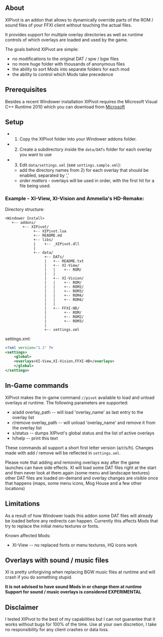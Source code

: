 ## About

XIPivot is an addon that allows to dynamically override parts of the ROM / sound
files of your FFXI client without touching the actual files.

It provides support for multiple overlay directories as well as runtime controls
of which overlays are loaded and used by the game.

The goals behind XIPivot are simple:

- no modifications to the original DAT / spw / bgw files
- no more huge folder with thousands of anonymous files
- the ability to sort Mods into separate folders for each mod
- the ability to control which Mods take precedence

## Prerequisites

Besides a recent Windower installation XIPivot requires the Microsoft Visual C++ Runtime 2010 which you can download from [Microsoft](https://www.microsoft.com/en-us/download/details.aspx?id=5555)

## Setup

- 1) Copy the XIPivot folder into your Windower addons folder.
- 2) Create a subdirectory inside the `data/DATs` folder for each overlay you want to use
- 3) Edit `data/settings.xml` (see `settings.sample.xml`):
   - add the directory names from 2) for each overlay that should be enabled, separated by ','
   - *order matters* - overlays will be used in order, with the first hit for a file being used.

### Example - XI-View, XI-Vision and Ammelia's HD-Remake:

Directory structure:

```
<Windower Install>
   +-- addons/
        +-- XIPivot/
             +-- XIPivot.lua
             +-- README.md
             +-- libs/
             |    +-- _XIPivot.dll
             |
             +-- data/
                  +-- DATs/
                  |   +-- README.txt
                  |   +-- XI-View/
                  |   |    +-- ROM/
                  |   |
                  |   +-- XI-Vision/
                  |   |    +-- ROM/
                  |   |    +-- ROM2/
                  |   |    +-- ROM3/
                  |   |    +-- ROM4/
                  |   |    +-- ROM4/
                  |   |
                  |   +-- FFXI-HD/
                  |        +-- ROM/
                  |        +-- ROM2/
                  |        +-- ROM3/
                  |
                  +-- settings.xml 
```


settings.xml:

```xml
<?xml version="1.1" ?>
<settings>
    <global>
	<overlays>XI-View,XI-Vision,FFXI-HD</overlays>
    </global>
</settings>
```

## In-Game commands

XIPivot makes the in-game command `//pivot` available to load and unload overlays at runtime.
The following parameters are supported:

- a/add overlay_path     -- will load 'overlay_name' as last entry to the overlay list
- r/remove overlay_path  -- will unload 'overlay_name' and remove it from the overlay list
- s/status               -- dumps XIPivot's global status and the list of active overlays
- h/help                 -- print this text

These commands all support a short first letter version (a/r/s/h).
Changes made with add / remove will be reflected in `settings.xml`.

Please note that adding and removing overlays way after the game launches can have side effects.
XI will load some DAT files right at the start and then never look at them again (some menu and landscape textures)
other DAT files are loaded on-demand and overlay changes are visible once that happens (maps, some menu icons, Mog House and a few other locations)

## Limitations

As a result of how Windower loads this addon some DAT files will already be loaded before any redirects can happen.
Currently this affects Mods that try to replace the initial menu textures or fonts.

Known affected Mods:

- XI-View -- no replaced fonts or menu textures, HQ icons work

## Overlays with sound / music files

XI is pretty unforgiving when replacing BGW music files at runtime and will crash if you do something stupid.

**It is not advised to have sound Mods in <global> or change them at runtime**
**Support for sound / music overlays is considered EXPERIMENTAL**

## Disclaimer

I tested XIPivot to the best of my capabilities but I can not guarantee that it works without bugs for 100% of the time.
Use at your own discretion, I take no responsibility for any client crashes or data loss.
